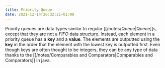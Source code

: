 ```yaml
---
title: Priority Queue
date: 2021-12-14T20:32:21+01:00
---
```

Priority queues are data types similar to regular [[/notes/Queue|Queue]]s, except that they are not a *FIFO* data structure. Instead, each element in a priority queue has a **key** and a **value**. The elements are outputted using the **key** in the order that the element with the lowest key is outputted first. Even though keys are often thought to be integers, they can be any type of data thanks to the [[/notes/Comparables and Comparators|Comparables and Comparators]] in java.